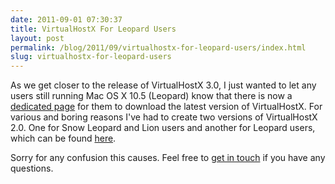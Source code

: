 ```yaml
---
date: 2011-09-01 07:30:37
title: VirtualHostX For Leopard Users
layout: post
permalink: /blog/2011/09/virtualhostx-for-leopard-users/index.html
slug: virtualhostx-for-leopard-users
---
```

As we get closer to the release of VirtualHostX 3.0, I just wanted to let any users still running Mac OS X 10.5 (Leopard) know that there is now a [dedicated page](http://clickontyler.com/virtualhostx/leopard/) for them to download the latest version of VirtualHostX. For various and boring reasons I've had to create two versions of VirtualHostX 2.0. One for Snow Leopard and Lion users and another for Leopard users, which can be found [here](http://clickontyler.com/virtualhostx/leopard/).

Sorry for any confusion this causes. Feel free to [get in touch](http://clickontyler.com/contact/) if you have any questions.
